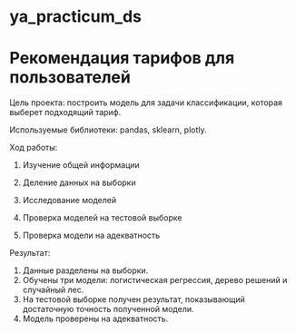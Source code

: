 # ya_practicum_ds
# Рекомендация тарифов для пользователей 

Цель проекта: построить модель для задачи классификации, которая выберет подходящий тариф.

Используемые библиотеки: pandas, sklearn, plotly.

Ход работы:

1. Изучение общей информации

2. Деление данных на выборки

3. Исследование моделей

4. Проверка моделей на тестовой выборке

5. Проверка модели на адекватность

Результат:
1. Данные разделены на выборки.
2. Обучены три модели: логистическая регрессия, дерево решений и случайный лес.
3. На тестовой выборке получен результат, показывающий достаточную точность полученной модели. 
4. Модель проверены на адекватность.
